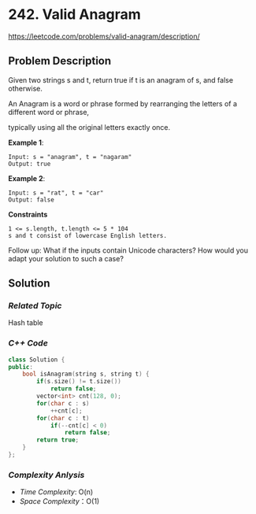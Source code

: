 # 242. Valid Anagram
https://leetcode.com/problems/valid-anagram/description/

## Problem Description

Given two strings s and t, return true if t is an anagram of s, and false otherwise.

An Anagram is a word or phrase formed by rearranging the letters of a different word or phrase, 

typically using all the original letters exactly once.

**Example 1**:
```
Input: s = "anagram", t = "nagaram"
Output: true
```
**Example 2**:
```
Input: s = "rat", t = "car"
Output: false
```

**Constraints**
```
1 <= s.length, t.length <= 5 * 104
s and t consist of lowercase English letters.
```
Follow up: What if the inputs contain Unicode characters? How would you adapt your solution to such a case?

## Solution

### _Related Topic_
   Hash table

### _C++ Code_
```cpp
class Solution {
public:
    bool isAnagram(string s, string t) {
        if(s.size() != t.size())
            return false;
        vector<int> cnt(128, 0);
        for(char c : s)
            ++cnt[c];
        for(char c : t)
            if(--cnt[c] < 0)
                return false;
        return true;
    }
};
```

### _Complexity Anlysis_
- _Time Complexity_: O(n)
- _Space Complexity_：O(1)
